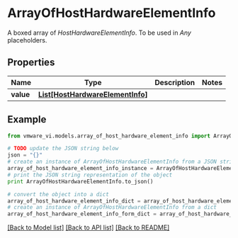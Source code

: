 # ArrayOfHostHardwareElementInfo

A boxed array of *HostHardwareElementInfo*. To be used in *Any* placeholders. 

## Properties
Name | Type | Description | Notes
------------ | ------------- | ------------- | -------------
**value** | [**List[HostHardwareElementInfo]**](HostHardwareElementInfo.md) |  | 

## Example

```python
from vmware_vi.models.array_of_host_hardware_element_info import ArrayOfHostHardwareElementInfo

# TODO update the JSON string below
json = "{}"
# create an instance of ArrayOfHostHardwareElementInfo from a JSON string
array_of_host_hardware_element_info_instance = ArrayOfHostHardwareElementInfo.from_json(json)
# print the JSON string representation of the object
print ArrayOfHostHardwareElementInfo.to_json()

# convert the object into a dict
array_of_host_hardware_element_info_dict = array_of_host_hardware_element_info_instance.to_dict()
# create an instance of ArrayOfHostHardwareElementInfo from a dict
array_of_host_hardware_element_info_form_dict = array_of_host_hardware_element_info.from_dict(array_of_host_hardware_element_info_dict)
```
[[Back to Model list]](../README.md#documentation-for-models) [[Back to API list]](../README.md#documentation-for-api-endpoints) [[Back to README]](../README.md)


